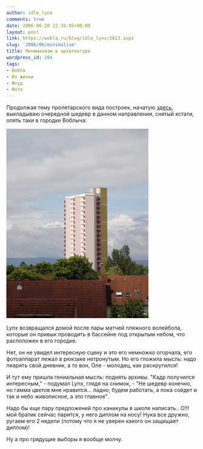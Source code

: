 ```yaml
---
author: idle_lynx
comments: true
date: 2006-06-20 22:34:05+00:00
layout: post
link: https://wobla.ru/blog/idle_lynx/2613.aspx
slug: '2006/06/minimalism'
title: Минимализм в архитектуре
wordpress_id: 204
tags:
- Вобла
- Из жизни
- Флуд
- Фото
---
```


Продолжая тему пролетарского вида построек, начатую [здесь](/2005/12/view-out-of-window), выкладываю очередной шедевр в данном направлении, снятый кстати, опять таки в городке Воблыча:

![Minimalism in Architecture](images/2007/05/53f08c1f-bce9-472e-aa09-f3bf3fcf7da6.jpg)

Lynx возвращался домой после пары матчей пляжного волейбола, которые он привык проводить в бассейне под открытым небом, что расположен в его городке.

Нет, он не увидел интересную сцену и это его немножко огорчала, его фотоаппарат лежал в рюкзаке нетронутым. Но его гложила мысль: надо пеарить свой дневник, а то вон, Оле - молодец, как раскрутился!

И тут ему пришла гениальная мысль: поднять архивы. "Кадр получился интересным," - подумал Lynx, глядя на снимок, - "Не шедевр конечно, но гамма цветов мне нравится... ладно, будем работать, а пока сойдет и так и небо живописное, а это главное".

Надо бы еще пару предложений про каникулы в школе написать.. О!!! мой братик сейчас парится, у него диплом на носу! Нука все дружно, ругаем его 2 недели (потому что я не уверен какого он защищает диплом)!

Ну а про грядущие выборы я вообще молчу.
